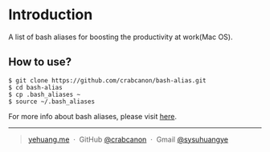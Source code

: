# Introduction
A list of bash aliases for boosting the productivity at work(Mac OS).

## How to use?

```
$ git clone https://github.com/crabcanon/bash-alias.git
$ cd bash-alias
$ cp .bash_aliases ~
$ source ~/.bash_aliases
```
For more info about bash aliases, please visit [here](http://www.tldp.org/LDP/abs/html/aliases.html).

---

> [yehuang.me](https://yehuang.me) &nbsp;&middot;&nbsp;
> GitHub [@crabcanon](https://github.com/crabcanon) &nbsp;&middot;&nbsp;
> Gmail [@sysuhuangye](<mailto:sysuhuangye@gmail.com>)

